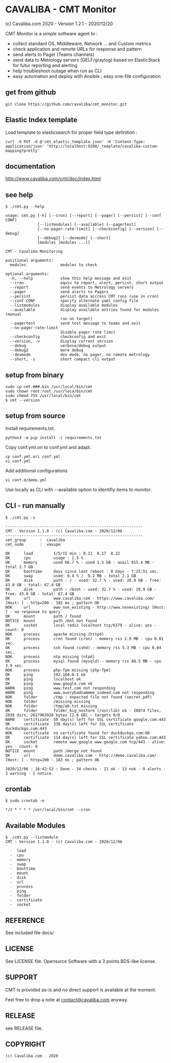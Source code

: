 CAVALIBA - CMT Monitor 
======================

(c) Cavaliba.com 2020 - Version 1.2.1  - 2020/12/20

CMT Monitor is a simple software agent to  :

* collect standard OS, Middleware, Network ... and Custom metrics
* check application and remote URLs  for response and pattern
* send alerts to Pager (Teams channels)
* send data to Metrology servers (GELF/graylog) based on ElasticStack for futur reporting and alerting
* help troubleshoot outage when run as CLI
* easy automation and deploy with Ansible ; easy one-file configuration

get from github
---------------

    git clone https://github.com/cavaliba/cmt_monitor.git

Elastic Index template
----------------------

Load template to elasticsearch for proper field type definition :

    curl -X PUT -d @'cmt_elastic_template.json' -H 'Content-Type: application/json' 'http://localhost:9200/_template/cavaliba-custom-mapping?pretty'

documentation
--------------

http://www.cavaliba.com/cmt/doc/index.html


see help
--------

    $ ./cmt.py --help

    usage: cmt.py [-h] [--cron] [--report] [--pager] [--persist] [--conf CONF]
                  [--listmodules] [--available] [--pagertest]
                  [--no-pager-rate-limit] [--checkconfig] [--version] [--debug]
                  [--debug2] [--devmode] [--short]
                  [modules [modules ...]]

    CMT - Cavaliba Monitoring

    positional arguments:
      modules               modules to check

    optional arguments:
      -h, --help            show this help message and exit
      --cron                equiv to report, alert, persist, short output
      --report              send events to Metrology servers
      --pager               send alerts to Pagers
      --persist             persist data accross CMT runs (use in cron)
      --conf CONF           specify alternate yaml config file
      --listmodules         display available modules
      --available           display available entries found for modules (manual
                            run on target)
      --pagertest           send test message to teams and exit
      --no-pager-rate-limit
                            disable pager rate limit
      --checkconfig         checkconfig and exit
      --version, -v         display current version
      --debug               verbose/debug output
      --debug2              more debug
      --devmode             dev mode, no pager, no remote metrology
      --short, -s           short compact cli output


setup from binary
-----------------

    sudo cp cmt.###.bin /usr/local/bin/cmt
    sudo chown root:root /usr/loca/bin/cmt
    sudo chmod 755 /usr/local/bin/cmt
    $ cmt --version

setup from source
-----------------

Install requirements.txt.

    python3 -m pip install -r requirements.txt

Copy conf.yml.ori to conf.yml and adapt.

    cp conf.yml.ori conf.yml
    vi conf.yml

Add additional configurations

    vi conf.d/demo.yml

Use locally as CLI with --available option to identifiy items to monitor.


CLI - run manually
------------------

    $ ./cmt.py -s

    ------------------------------------------------------------
    CMT - Version 1.1.0 - (c) Cavaliba.com - 2020/12/06
    ------------------------------------------------------------
    cmt_group      :  cavaliba
    cmt_node       :  vmxupm

    OK      load         1/5/15 min : 0.11  0.17  0.22
    OK      cpu          usage : 1.5 %
    OK      memory       used 66.7 % - used 1.5 GB - avail 915.4 MB - total 2.7 GB
    OK      boottime     days since last reboot : 0 days - 7:25:51 sec.
    OK      swap         used: 0.4 % /  9.2 MB - total 2.1 GB
    OK      disk         path : / - used: 32.7 % - used: 20.9 GB - free: 43.0 GB - total: 67.4 GB 
    OK      disk         path : /boot - used: 32.7 % - used: 20.9 GB - free: 43.0 GB - total: 67.4 GB 
    OK      url          www.cavaliba.com - https://www.cavaliba.com/ [Host: ] - http=200 - 102 ms ; pattern OK
    NOK     url          www_non_existing - http://www.nonexisting/ [Host: ] - no response to query
    OK      mount        path / found
    NOTICE  mount        path /mnt not found
    OK      socket       local redis localhost tcp/6379 - alive: yes - count: 0
    NOK     process      apache missing (httpd)
    OK      process      cron found (cron) - memory rss 2.9 MB - cpu 0.01 sec.
    OK      process      ssh found (sshd) - memory rss 5.3 MB - cpu 0.04 sec.
    NOK     process      ntp missing (ntpd)
    OK      process      mysql found (mysqld) - memory rss 88.5 MB - cpu 3.9 sec.
    NOK     process      php-fpm missing (php-fpm)
    OK      ping         192.168.0.1 ok
    OK      ping         localhost ok
    OK      ping         www.google.com ok
    WARN    ping         www.test.com not responding
    WARN    ping         www.averybadnammme_indeed.com not responding
    NOK     folder       /tmp : expected file not found (secret.pdf)
    NOK     folder       /missing missing
    NOK     folder       /tmp/ab.txt missing
    OK      folder       folder_big_nostore (/usr/lib) ok - 20874 files, 2038 dirs, 2617963928 bytes [2.6 GB] - targets 0/0
    WARN    certificate  50 day(s) left for SSL certificate google.com:443
    OK      certificate  338 day(s) left for SSL certificate duckduckgo.com:443
    NOK     certificate  no certificate found for duckduckgo.com:80
    OK      certificate  114 day(s) left for SSL certificate yahoo.com:443
    OK      socket       remote www_google www.google.com tcp/443 - alive: yes - count: 0
    NOTICE  mount        path /merge not found
    OK      url          demo.cavaliba.com - http://demo.cavaliba.com/ [Host: ] - http=200 - 183 ms ; pattern OK

    2020/12/06 - 16:42:52 : Done - 34 checks - 21 ok - 13 nok - 8 alerts - 3 warning - 2 notice.



crontab
-------


    $ sudo crontab -e

    */2 * * * * /usr/local/bin/cmt --cron


Available Modules
-----------------

    $ ./cmt.py --listmodule
    CMT - Version 1.1.0 - (c) Cavaliba.com - 2020/12/06

      -  load
      -  cpu
      -  memory
      -  swap
      -  boottime
      -  mount
      -  disk
      -  url
      -  process
      -  ping
      -  folder
      -  certificate
      -  socket


REFERENCE
---------
See included file docs/


LICENSE
-------
See LICENSE file. Opensurce Software with a 3 points BDS-like license.


SUPPORT
-------
CMT is provided as-is and no direct support is available at the moment. 

Feel free to drop a note at contact@cavaliba.com anyway.


RELEASE
--------

see RELEASE file.


COPYRIGHT
---------

    (c) Cavaliba.com - 2020

